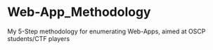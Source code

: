 # Web-App_Methodology
My 5-Step methodology for enumerating Web-Apps, aimed at OSCP students/CTF players
